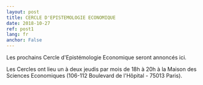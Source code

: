 ```yaml
---
layout: post
title: CERCLE D'EPISTEMOLOGIE ECONOMIQUE
date: 2018-10-27
ref: post1
lang: fr
anchor: False
---
```


Les prochains Cercle d'Epistémologie Economique seront annoncés ici.

<!--more-->

Les Cercles ont lieu un à deux jeudis par mois de 18h à 20h à la Maison des Sciences Economiques (106-112 Boulevard de l'Hôpital - 75013 Paris).
